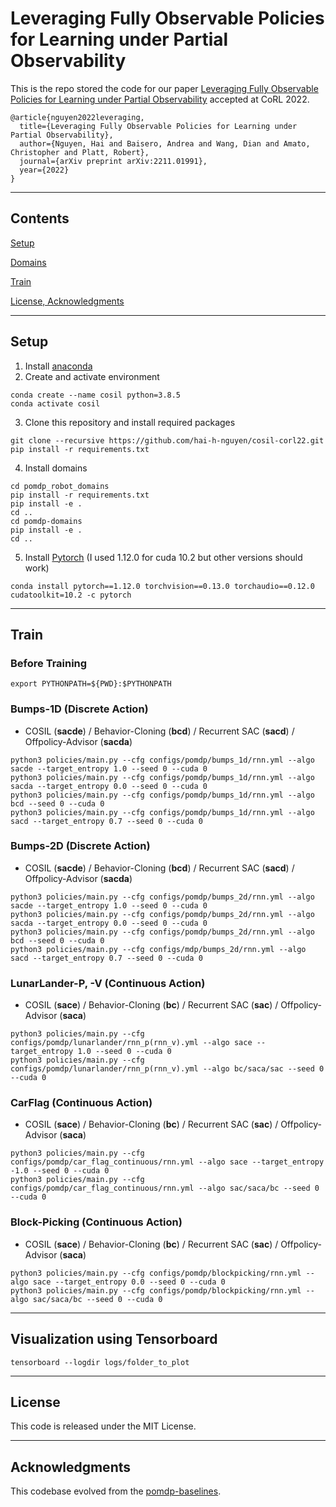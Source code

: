 # Leveraging Fully Observable Policies for Learning under Partial Observability

This is the repo stored the code for our paper [Leveraging Fully Observable Policies for Learning under Partial Observability](https://openreview.net/pdf?id=pn-HOPBioUE) accepted at CoRL 2022.

```
@article{nguyen2022leveraging,
  title={Leveraging Fully Observable Policies for Learning under Partial Observability},
  author={Nguyen, Hai and Baisero, Andrea and Wang, Dian and Amato, Christopher and Platt, Robert},
  journal={arXiv preprint arXiv:2211.01991},
  year={2022}
}
```
---
## Contents

[Setup](#setup)

[Domains](#domain)

[Train](#train)

[License, Acknowledgments](#license)

---

## Setup
1. Install [anaconda](https://docs.conda.io/projects/conda/en/latest/user-guide/install/)
2. Create and activate environment
```
conda create --name cosil python=3.8.5
conda activate cosil
```
3. Clone this repository and install required packages
```
git clone --recursive https://github.com/hai-h-nguyen/cosil-corl22.git
pip install -r requirements.txt
```
4. Install domains
```
cd pomdp_robot_domains
pip install -r requirements.txt
pip install -e .
cd ..
cd pomdp-domains
pip install -e .
cd ..
```
5. Install [Pytorch](https://pytorch.org/get-started/previous-versions/) (I used 1.12.0 for cuda 10.2 but other versions should work)
```
conda install pytorch==1.12.0 torchvision==0.13.0 torchaudio==0.12.0 cudatoolkit=10.2 -c pytorch
```
---

## Train

### Before Training
```export PYTHONPATH=${PWD}:$PYTHONPATH```

### Bumps-1D (Discrete Action)
* COSIL (**sacde**) / Behavior-Cloning (**bcd**) / Recurrent SAC (**sacd**) / Offpolicy-Advisor (**sacda**)

```
python3 policies/main.py --cfg configs/pomdp/bumps_1d/rnn.yml --algo sacde --target_entropy 1.0 --seed 0 --cuda 0
python3 policies/main.py --cfg configs/pomdp/bumps_1d/rnn.yml --algo sacda --target_entropy 0.0 --seed 0 --cuda 0
python3 policies/main.py --cfg configs/pomdp/bumps_1d/rnn.yml --algo bcd --seed 0 --cuda 0
python3 policies/main.py --cfg configs/pomdp/bumps_1d/rnn.yml --algo sacd --target_entropy 0.7 --seed 0 --cuda 0
```

### Bumps-2D (Discrete Action)
* COSIL (**sacde**) / Behavior-Cloning (**bcd**) / Recurrent SAC (**sacd**) / Offpolicy-Advisor (**sacda**)

```
python3 policies/main.py --cfg configs/pomdp/bumps_2d/rnn.yml --algo sacde --target_entropy 1.0 --seed 0 --cuda 0
python3 policies/main.py --cfg configs/pomdp/bumps_2d/rnn.yml --algo sacda --target_entropy 0.0 --seed 0 --cuda 0
python3 policies/main.py --cfg configs/pomdp/bumps_2d/rnn.yml --algo bcd --seed 0 --cuda 0
python3 policies/main.py --cfg configs/mdp/bumps_2d/rnn.yml --algo sacd --target_entropy 0.7 --seed 0 --cuda 0
```

### LunarLander-P, -V (Continuous Action)

* COSIL (**sace**) / Behavior-Cloning (**bc**) / Recurrent SAC (**sac**) / Offpolicy-Advisor (**saca**)

```
python3 policies/main.py --cfg configs/pomdp/lunarlander/rnn_p(rnn_v).yml --algo sace --target_entropy 1.0 --seed 0 --cuda 0
python3 policies/main.py --cfg configs/pomdp/lunarlander/rnn_p(rnn_v).yml --algo bc/saca/sac --seed 0 --cuda 0
```

### CarFlag (Continuous Action)
* COSIL (**sace**) / Behavior-Cloning (**bc**) / Recurrent SAC (**sac**) / Offpolicy-Advisor (**saca**)
```
python3 policies/main.py --cfg configs/pomdp/car_flag_continuous/rnn.yml --algo sace --target_entropy -1.0 --seed 0 --cuda 0
python3 policies/main.py --cfg configs/pomdp/car_flag_continuous/rnn.yml --algo sac/saca/bc --seed 0 --cuda 0
```

### Block-Picking (Continuous Action)
* COSIL (**sace**) / Behavior-Cloning (**bc**) / Recurrent SAC (**sac**) / Offpolicy-Advisor (**saca**)
```
python3 policies/main.py --cfg configs/pomdp/blockpicking/rnn.yml --algo sace --target_entropy 0.0 --seed 0 --cuda 0
python3 policies/main.py --cfg configs/pomdp/blockpicking/rnn.yml --algo sac/saca/bc --seed 0 --cuda 0
```

---
## Visualization using Tensorboard
```
tensorboard --logdir logs/folder_to_plot
```

---

## License

This code is released under the MIT License.

---

## Acknowledgments

This codebase evolved from the [pomdp-baselines](https://github.com/twni2016/pomdp-baselines).
